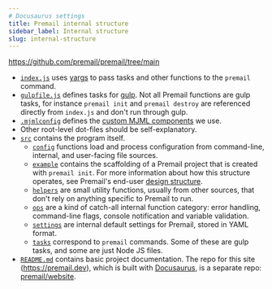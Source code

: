 ```yaml
---
# Docusaurus settings
title: Premail internal structure
sidebar_label: Internal structure
slug: internal-structure
---
```


<https://github.com/premail/premail/tree/main>

- [`index.js`](https://github.com/premail/premail/blob/main/index.js) uses
  [yargs](https://yargs.js.org) to pass tasks and other functions to the
  `premail` command.
- [`gulpfile.js`](https://github.com/premail/premail/blob/main/gulpfile.js)
  defines tasks for [gulp](https://gulpjs.com/). Not all Premail functions are
  gulp tasks, for instance `premail init` and `premail destroy` are referenced
  directly from `index.js` and don't run through gulp.
- [`.mjmlconfig`](https://github.com/premail/premail/blob/main/.mjmlconfig)
  defines the [custom MJML components](/docs/components/summary/) we use.
- Other root-level dot-files should be self-explanatory.
- [`src`](https://github.com/premail/premail/blob/main/src) contains the program
  itself.
  - [`config`](https://github.com/premail/premail/blob/main/src/config)
    functions load and process configuration from command-line, internal, and
    user-facing file sources.
  - [`example`](https://github.com/premail/premail/blob/main/src/example)
    contains the scaffolding of a Premail project that is created with
    `premail init`. For more information about how this structure operates, see
    Premail's end-user
    [design structure](/docs/overview/usage/explore-design-structure/).
  - [`helpers`](https://github.com/premail/premail/blob/main/src/helpers) are
    small utility functions, usually from other sources, that don't rely on
    anything specific to Premail to run.
  - [`ops`](https://github.com/premail/premail/blob/main/src/ops) are a kind of
    catch-all internal function category: error handling, command-line flags,
    console notification and variable validation.
  - [`settings`](https://github.com/premail/premail/blob/main/src/settings) are
    internal default settings for Premail, stored in YAML format.
  - [`tasks`](https://github.com/premail/premail/blob/main/src/tasks) correspond
    to `premail` commands. Some of these are gulp tasks, and some are just Node
    JS files.
- [`README.md`](https://github.com/premail/premail/blob/main/README.md) contains
  basic project documentation. The repo for this site (https://premail.dev),
  which is built with [Docusaurus](https://docusaurus.io/), is a separate repo:
  [premail/website](https://github.com/premail/website/).
